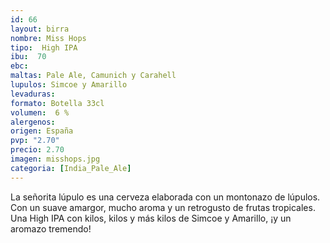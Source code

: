 ```yaml
--- 
id: 66
layout: birra
nombre: Miss Hops
tipo:  High IPA
ibu:  70
ebc:
maltas: Pale Ale, Camunich y Carahell
lupulos: Simcoe y Amarillo
levaduras: 
formato: Botella 33cl
volumen:  6 %
alergenos: 
origen: España
pvp: "2.70"
precio: 2.70
imagen: misshops.jpg
categoria: [India_Pale_Ale]
---
```


La señorita lúpulo es una cerveza elaborada con un montonazo de lúpulos. Con un suave amargor, mucho aroma y un retrogusto de frutas tropicales. Una High IPA con kilos, kilos y más kilos de Simcoe y Amarillo, ¡y un aromazo tremendo!















